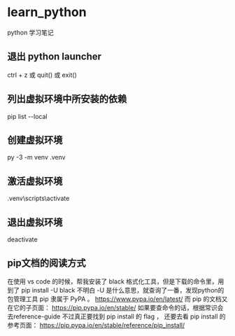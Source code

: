 # learn_python

python 学习笔记

## 退出 python launcher

ctrl + z
或
quit()
或
exit()

## 列出虚拟环境中所安装的依赖
pip list --local

## 创建虚拟环境
py -3 -m venv .venv

## 激活虚拟环境
.venv\scripts\activate

## 退出虚拟环境
deactivate

## pip文档的阅读方式
在使用 vs code 的时候，帮我安装了 black 格式化工具，但是下载的命令里，用到了
pip install -U black
不明白 -U 是什么意思，就查询了一番，发现python的包管理工具 pip 隶属于 PyPA 。
https://www.pypa.io/en/latest/
而 pip 的文档又在它的子页面：
https://pip.pypa.io/en/stable/
如果要查命令的话，根据常识会去reference-guide
不过真正要找到 pip install 的 flag ，
还要去看 pip install 的参考页面：
https://pip.pypa.io/en/stable/reference/pip_install/
